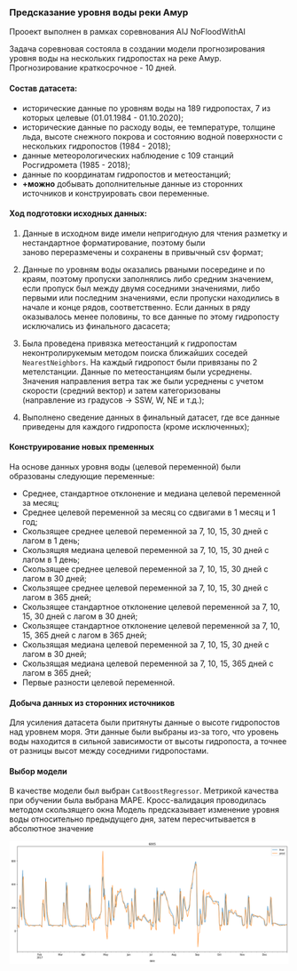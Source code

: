 ### Предсказание уровня воды реки Амур 
Прооект выполнен в рамках соревнования AIJ NoFloodWithAI 

Задача соревновая состояла в создании модели прогнозирования уровня воды на нескольких гидропостах на реке Амур.
Прогнозирование краткосрочное - 10 дней.

#### Состав датасета:
- исторические данные по уровням воды на 189 гидропостах, 7 из которых целевые (01.01.1984 - 01.10.2020);
- исторические данные по расходу воды, ее температуре, толщине льда, высоте снежного покрова 
  и состоянию водной поверхности с нескольких гидропостов (1984 - 2018);
- данные метеорологических наблюдение с 109 станций Росгидромета (1985 - 2018);
- данные по координатам гидропостов и метеостанций;
- **+можно** добывать дополнительные данные из сторонних источников и конструировать свои переменные.

#### Ход подготовки исходных данных:
1) Данные в исходном виде имели непригодную для чтения разметку и нестандартное форматирование, поэтому были  
   заново переразмечены и сохранены в привычный csv формат;
2) Данные по уровням воды оказались рваными посередине и по краям, поэтому пропуски заполнялись либо средним значением, 
   если пропуск был между двумя соседними значениями, либо первыми или последним значениями, если пропуски находились в начале и
   конце рядов, соответственно.
   Если данных в ряду оказывалось менее половины, то все данные по этому гидропосту исключались из финального дасасета;
   
   
   
3) Была проведена привязка метеостанций к гидропостам неконтролирукемым методом поиска ближайших соседей `NearestNeighbors`. 
   На каждый гидропост были привязаны по 2 метелстанции.
   Данные по метеостанциям были усреднены.
   Значения направления ветра так же были усреднены с учетом скорости (средний вектор) и затем категоризованы  
   (направление из градусов -> SSW, W, NE и т.д.);
4) Выполнено сведение данных в финальный датасет, где все данные приведены для каждого гидропоста (кроме исключенных); 

#### Конструирование новых пременных
На основе данных уровня воды (целевой переменной) были образованы следующие переменные:
- Среднее, стандартное отклонение и медиана целевой переменной за месяц;
- Среднее целевой переменной за месяц со сдвигами в 1 месяц и 1 год;
- Скользящее среднее целевой переменной за 7, 10, 15, 30 дней с лагом в 1 день;
- Скользящяя медиана целевой переменной за 7, 10, 15, 30 дней с лагом в 1 день;
- Скользящее среднее целевой переменной за 7, 10, 15, 30 дней с лагом в 30 дней;
- Скользящее среднее целевой переменной за 7, 10, 15, 30 дней с лагом в 365 дней;
- Скользящее стандартное отклонение целевой переменной за 7, 10, 15, 30 дней с лагом в 30 дней;
- Скользящее стандартное отклонение целевой переменной за 7, 10, 15, 365 дней с лагом в 365 дней;
- Скользящая медиана целевой переменной за 7, 10, 15, 30 дней с лагом в 30 дней;
- Скользящая медиана целевой переменной за 7, 10, 15, 365 дней с лагом в 365 дней;
- Первые разности целевой переменной.

#### Добыча данных из сторонних источников
Для усиления датасета были притянуты данные о высоте гидропостов над уровнем моря.
Эти данные были выбраны из-за того, что уровень воды находится в сильной зависимости от высоты гидропоста,
а точнее от разницы высот между соседними гидропостами. 

#### Выбор модели
В качестве модели был выбран `CatBoostRegressor`.
Метрикой качества при обучении была выбрана MAPE.
Кросс-валидация проводилась методом скользящего окна
Модель предсказывает изменение уровня воды относительно предыдущего дня, затем пересчитывается в абсолютное значение

<p align="center">
<img src="true-pred_graph.png" width="900">
</p>

